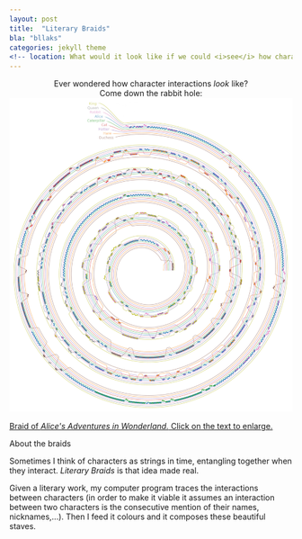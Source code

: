 ```yaml
---
layout: post
title:  "Literary Braids"
bla: "bllaks"
categories: jekyll theme
<!-- location: What would it look like if we could <i>see</i> how characters interact between them? -->
---
```

<center> Ever wondered how character interactions <i>look</i> like? </center>


<center> Come down the rabbit hole: </center>

<div class="post-image">
    <img src="/alice_2000.jpg" alt="A full-size image example" alt = "" height /><a href="/alice_squared.jpg">
    <p class="post-image-caption">Braid of <i> Alice's Adventures in Wonderland.</i> Click on the text to enlarge.</p></a>
</div>

<p class="post-date"> About the braids </p>

Sometimes I think of characters as strings in time, entangling together when they interact. <i>Literary Braids</i> is that idea made real.
 
Given a literary work, my computer program traces the interactions between characters (in order to make it viable it assumes an interaction between two characters is the consecutive mention of their names, nicknames,...). Then I feed it colours and it composes these beautiful staves.




   

